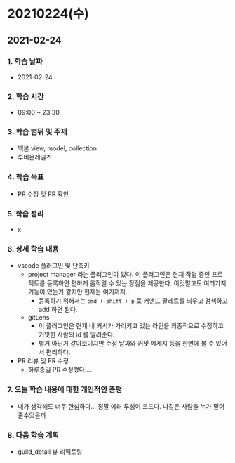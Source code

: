 # 20210224\(수\)

## 2021-02-24

### 1. 학습 날짜

* 2021-02-24

### 2. 학습 시간

* 09:00 ~ 23:30

### 3. 학습 범위 및 주제

* 백본 view, model, collection
* 루비온레일즈

### 4. 학습 목표

* PR 수정 및 PR 확인

### 5. 학습 정리

* x

### 6. 상세 학습 내용

* vscode 플러그인 및 단축키
  * project manager 라는 플러그인이 있다. 이 플러그인은 현재 작업 중인 프로젝트를 등록하면 편하게 움직일 수 있는 장점을 제공한다. 이것말고도 여러가지 기능이 있는거 같지만 현재는 여기까지... 
    * 등록하기 위해서는 `cmd + shift + p` 로 커맨드 팔레트를 띄우고 검색하고 add 하면 된다.
  * gitLens
    * 이 플러그인은 현재 내 커서가 가리키고 있는 라인을 최종적으로 수정하고 커밋한 사람의 id 를 알려준다.
    * 별거 아닌거 같아보이지만 수정 날짜와 커밋 메세지 등을 한번에 볼 수 있어서 편리하다.
* PR 리뷰 및 PR 수정
  * 하루종일 PR 수정했다....

### 7. 오늘 학습 내용에 대한 개인적인 총평

* 내가 생각해도 너무 한심하다... 정말 에러 투성이 코드다. 나같은 사람을 누가 믿어줄수있을까

### 8. 다음 학습 계획

* guild\_detail 뷰 리팩토링

